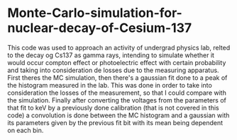 # Monte-Carlo-simulation-for-nuclear-decay-of-Cesium-137
This code was used to approach an activity of undergrad physics lab, relted to the decay og Cs137 as gamma rays, intending to simulate whether  it would occur compton effect or photoelectric effect with certain probability and taking into consideration de losses due to the measuring apparatus.
First theres the MC simulation, then there's a gaussian fit done to a peak of the histogram measured in the lab. This was done in order to take into consideration the losses of the measurement, so that I could compare with the simulation.
Finally after converting the voltages from the parameters of that fit to keV by a previously done calibration (that is not covered in this code) a convolution is done between the MC histogram and a gaussian with its parameters given by the previous fit bit with its mean being dependent on each bin.
